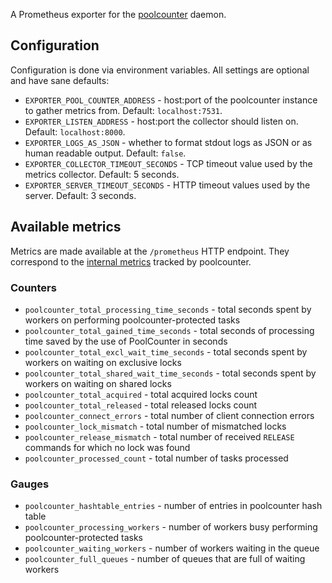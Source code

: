 A Prometheus exporter for the [poolcounter](https://www.mediawiki.org/wiki/PoolCounter) daemon.

## Configuration
Configuration is done via environment variables. All settings are optional and have sane defaults:
* `EXPORTER_POOL_COUNTER_ADDRESS` - host:port of the poolcounter instance to gather metrics from. Default: `localhost:7531`.
* `EXPORTER_LISTEN_ADDRESS` - host:port the collector should listen on. Default: `localhost:8000`.
* `EXPORTER_LOGS_AS_JSON` - whether to format stdout logs as JSON or as human readable output. Default: `false`.
* `EXPORTER_COLLECTOR_TIMEOUT_SECONDS` - TCP timeout value used by the metrics collector. Default: 5 seconds.
* `EXPORTER_SERVER_TIMEOUT_SECONDS` - HTTP timeout values used by the server. Default: 3 seconds.

## Available metrics
Metrics are made available at the `/prometheus` HTTP endpoint. They correspond to the [internal metrics](https://www.mediawiki.org/wiki/PoolCounter#Testing) tracked by poolcounter.
### Counters
* `poolcounter_total_processing_time_seconds` - total seconds spent by workers on performing poolcounter-protected tasks
* `poolcounter_total_gained_time_seconds` - total seconds of processing time saved by the use of PoolCounter in seconds
* `poolcounter_total_excl_wait_time_seconds` - total seconds spent by workers on waiting on exclusive locks
* `poolcounter_total_shared_wait_time_seconds` - total seconds spent by workers on waiting on shared locks
* `poolcounter_total_acquired` - total acquired locks count
* `poolcounter_total_released` - total released locks count
* `poolcounter_connect_errors` - total number of client connection errors
* `poolcounter_lock_mismatch` - total number of mismatched locks
* `poolcounter_release_mismatch` - total number of received `RELEASE` commands for which no lock was found
* `poolcounter_processed_count` - total number of tasks processed
### Gauges
* `poolcounter_hashtable_entries` - number of entries in poolcounter hash table
* `poolcounter_processing_workers` - number of workers busy performing poolcounter-protected tasks
* `poolcounter_waiting_workers` - number of workers waiting in the queue
* `poolcounter_full_queues` - number of queues that are full of waiting workers

